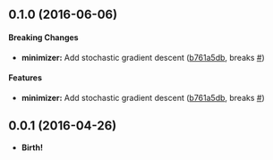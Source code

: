 <a name="0.1.0"></a>
## 0.1.0 (2016-06-06)


#### Breaking Changes

* **minimizer:**  Add stochastic gradient descent ([b761a5db](https://github.com/b52/optimization-rust/commit/b761a5db504130df4219f369ae73dcacfd50d448), breaks [#](https://github.com/b52/optimization-rust/issues/))

#### Features

* **minimizer:**  Add stochastic gradient descent ([b761a5db](https://github.com/b52/optimization-rust/commit/b761a5db504130df4219f369ae73dcacfd50d448), breaks [#](https://github.com/b52/optimization-rust/issues/))



<a name="0.0.1"></a>
## 0.0.1 (2016-04-26)

* **Birth!**
